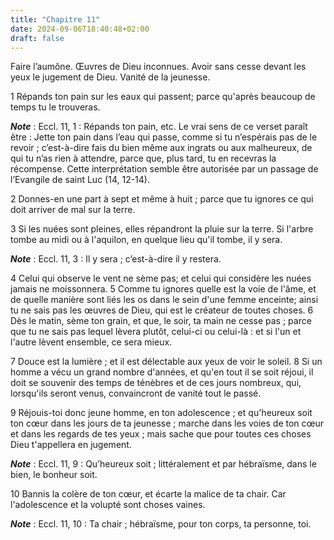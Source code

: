 ```yaml
---
title: "Chapitre 11"
date: 2024-09-06T18:40:48+02:00
draft: false
---
```



Faire l’aumône.
Œuvres de Dieu inconnues.
Avoir sans cesse devant les yeux le jugement de Dieu.
Vanité de la jeunesse.


1 Répands ton pain sur les eaux qui passent; parce qu'après beaucoup de temps tu le trouveras.

***Note*** :  Eccl. 11, 1 : Répands ton pain, etc. Le vrai sens de ce verset paraît être : Jette ton pain dans l’eau qui passe, comme si tu n’espérais pas de le revoir ; c’est-à-dire fais du bien même aux ingrats ou aux malheureux, de qui tu n’as rien à attendre, parce que, plus tard, tu en recevras la récompense. Cette interprétation semble être autorisée par un passage de l’Evangile de saint Luc (14, 12-14).

2 Donnes-en une part à sept et même à huit ; parce que tu ignores ce qui doit arriver de mal sur la terre.


3 Si les nuées sont pleines, elles répandront la pluie sur la terre. Si l'arbre tombe au midi ou à l'aquilon, en quelque lieu qu'il tombe, il y sera.

***Note*** :  Eccl. 11, 3 : Il y sera ; c’est-à-dire il y restera.

4 Celui qui observe le vent ne sème pas; et celui qui considère les nuées jamais ne moissonnera. 5 Comme tu ignores quelle est la voie de l'âme, et de quelle manière sont liés les os dans le sein d'une femme enceinte; ainsi tu ne sais pas les œuvres de Dieu, qui est le créateur de toutes choses. 6 Dès le matin, sème ton grain, et que, le soir, ta main ne cesse pas ; parce que tu ne sais pas lequel lèvera plutôt, celui-ci ou celui-là : et si l'un et l'autre lèvent ensemble, ce sera mieux.


7 Douce est la lumière ; et il est délectable aux yeux de voir le soleil. 8 Si un homme a vécu un grand nombre d'années, et qu'en tout il se soit réjoui, il doit se souvenir des temps de ténèbres et de ces jours nombreux, qui, lorsqu'ils seront venus, convaincront de vanité tout le passé.


9 Réjouis-toi donc jeune homme, en ton adolescence ; et qu'heureux soit ton cœur dans les jours de ta jeunesse ; marche dans les voies de ton cœur et dans les regards de tes yeux ; mais sache que pour toutes ces choses Dieu t'appellera en jugement.

***Note*** :  Eccl. 11, 9 : Qu’heureux soit ; littéralement et par hébraïsme, dans le bien, le bonheur soit.

10 Bannis la colère de ton cœur, et écarte la malice de ta chair. Car l'adolescence et la volupté sont choses vaines.

***Note*** :  Eccl. 11, 10 : Ta chair ; hébraïsme, pour ton corps, ta personne, toi.


